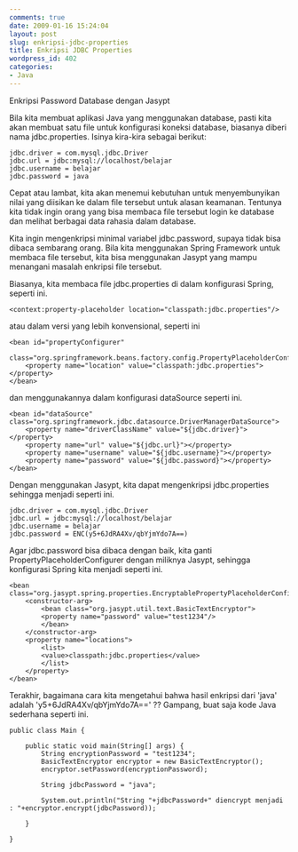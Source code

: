 ```yaml
---
comments: true
date: 2009-01-16 15:24:04
layout: post
slug: enkripsi-jdbc-properties
title: Enkripsi JDBC Properties
wordpress_id: 402
categories:
- Java
---
```


Enkripsi Password Database dengan Jasypt

Bila kita membuat aplikasi Java yang menggunakan database, pasti kita akan membuat satu file untuk konfigurasi koneksi database, biasanya diberi nama jdbc.properties. Isinya kira-kira sebagai berikut: 


    
    
    jdbc.driver = com.mysql.jdbc.Driver
    jdbc.url = jdbc:mysql://localhost/belajar
    jdbc.username = belajar
    jdbc.password = java
    



Cepat atau lambat, kita akan menemui kebutuhan untuk menyembunyikan nilai yang diisikan ke dalam file tersebut untuk alasan keamanan. Tentunya kita tidak ingin orang yang bisa membaca file tersebut login ke database dan melihat berbagai data rahasia dalam database. 

Kita ingin mengenkripsi minimal variabel jdbc.password, supaya tidak bisa dibaca sembarang orang. Bila kita menggunakan Spring Framework untuk membaca file tersebut, kita bisa menggunakan Jasypt yang mampu menangani masalah enkripsi file tersebut. 



Biasanya, kita membaca file jdbc.properties di dalam konfigurasi Spring, seperti ini. 


    
    
    <context:property-placeholder location="classpath:jdbc.properties"/>
    



atau dalam versi yang lebih konvensional, seperti ini


    
    
    <bean id="propertyConfigurer" 
          class="org.springframework.beans.factory.config.PropertyPlaceholderConfigurer">
    	<property name="location" value="classpath:jdbc.properties"></property>
    </bean>
    



dan menggunakannya dalam konfigurasi dataSource seperti ini. 


    
    
    <bean id="dataSource" class="org.springframework.jdbc.datasource.DriverManagerDataSource">
    	<property name="driverClassName" value="${jdbc.driver}"></property>
    	<property name="url" value="${jdbc.url}"></property>
    	<property name="username" value="${jdbc.username}"></property>
    	<property name="password" value="${jdbc.password}"></property>
    </bean>
    



Dengan menggunakan Jasypt, kita dapat mengenkripsi jdbc.properties sehingga menjadi seperti ini. 


    
    
    jdbc.driver = com.mysql.jdbc.Driver
    jdbc.url = jdbc:mysql://localhost/belajar
    jdbc.username = belajar
    jdbc.password = ENC(y5+6JdRA4Xv/qbYjmYdo7A==)
    



Agar jdbc.password bisa dibaca dengan baik, kita ganti PropertyPlaceholderConfigurer dengan miliknya Jasypt, sehingga konfigurasi Spring kita menjadi seperti ini. 


    
    
    <bean class="org.jasypt.spring.properties.EncryptablePropertyPlaceholderConfigurer">
    	<constructor-arg>
    	    <bean class="org.jasypt.util.text.BasicTextEncryptor">
    		<property name="password" value="test1234"/>
    	    </bean>
    	</constructor-arg>
    	<property name="locations">
    	    <list>
    		<value>classpath:jdbc.properties</value>
    	    </list>
    	</property>
    </bean>
    



Terakhir, bagaimana cara kita mengetahui bahwa hasil enkripsi dari 'java' adalah 'y5+6JdRA4Xv/qbYjmYdo7A==' ?? 
Gampang, buat saja kode Java sederhana seperti ini. 


    
    
    public class Main {
    
        public static void main(String[] args) {
            String encryptionPassword = "test1234";
            BasicTextEncryptor encryptor = new BasicTextEncryptor();
            encryptor.setPassword(encryptionPassword);
    
            String jdbcPassword = "java";
    
            System.out.println("String "+jdbcPassword+" diencrypt menjadi : "+encryptor.encrypt(jdbcPassword));
    
        }
    
    }
    
